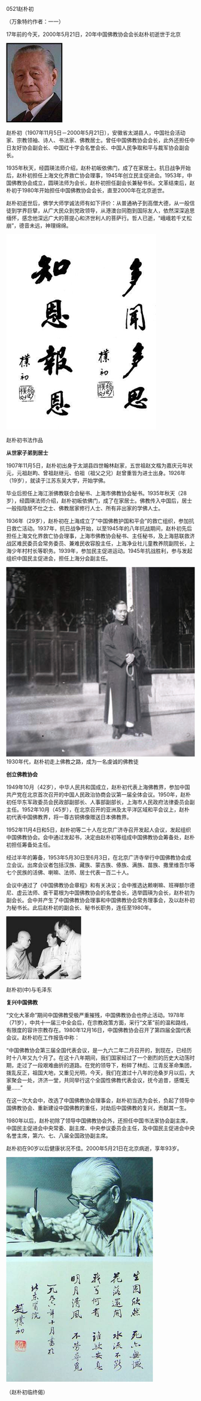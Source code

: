 0521赵朴初

（万象特约作者：一一）

17年前的今天，2000年5月21日，20年中国佛教协会会长赵朴初逝世于北京

![0赵朴初](0赵朴初.jpg)

 

赵朴初（1907年11月5日－2000年5月21日），安徽省太湖县人，中国社会活动家、宗教领袖、诗人、书法家、佛教居士。曾任中国佛教协会会长，此外还担任中日友好协会副会长、中国红十字会名誉会长、中国人民争取和平与裁军协会副会长。

1935年秋天，经圆瑛法师介绍，赵朴初皈依佛门，成了在家居士。抗日战争开始后，赵朴初担任上海文化界救亡协会理事，1945年创立民主促进会。1953年，中国佛教协会成立，圆瑛法师为会长，赵朴初担任副会长兼秘书长。文革结束后，赵朴初于1980年开始担任中国佛教协会会长，直至2000年在北京逝世。

赵朴初逝世后，佛学大师学诚法师有如下评价：从普通衲子到高僧大德，从一般信徒到学界巨擘，从广大民众到党政领导，从港澳台同胞到国际友人，依然深深追思缅怀，感念他深远广大的菩提心和济世利人的菩萨行。哲人已逝，“峨峨若千丈松崩”，德音未远，神理绵绵。

![1赵朴初书法作品](1赵朴初书法作品.jpg)

赵朴初书法作品

**从世家子弟到居士**

1907年11月5日，赵朴初出身于太湖县四世翰林赵家，五世祖赵文楷为嘉庆元年状元，元祖赵畇、曾祖赵继元、伯祖（祖父之兄）赵曾重皆为进士出身。1926年（19岁），就读于江苏东吴大学，开始学佛。

毕业后担任上海江浙佛教联合会秘书、上海市佛教协会秘书。1935年秋天（28岁），经圆瑛法师介绍，赵朴初皈依佛门，成了在家居士。佛教传入中国后，居士一般指隐居不仕之士、佛教居家修行人士、所有非出家的学佛人士。

1936年（29岁），赵朴初在上海成立了“中国佛教护国和平会”的救亡组织，参加抗日救亡活动。1937年，抗日战争开始，以至1945年的八年抗战期间，赵朴初先后担任上海文化界救亡协会理事，上海市佛教协会秘书、主任秘书，及上海慈联救济战区难民委员会常务委员、兼难民收容股主任，上海净业社儿童教养院副院长，上海少年村村长等职务。1939年，参加民主促进运动。1945年抗战胜利，参与发起组织中国民主促进会，担任上海分会副主任。

![11930年代，赵朴初走上佛教之路，成为一名虔诚的佛教徒](11930年代，赵朴初走上佛教之路，成为一名虔诚的佛教徒.jpg)1930年代，赵朴初走上佛教之路，成为一名虔诚的佛教徒

**创立佛教协会**

1949年10月（42岁），中华人民共和国成立，赵朴初代表上海佛教界，参加中国共产党在北京首次召开的中国人民政治协商会议第一届全体会议。1950年，赵朴初任华东军政委员会民政部副部长、人事部副部长，上海市人民政府法律委员会副主任。1952年10月（45岁），在北京召开的亚洲及太平洋区域和平会议上，赵朴初代表中国佛教界，将一尊古铜佛像赠送日本佛教界。

1952年11月4日和5日，赵朴初等二十人在北京广济寺召开发起人会议，发起组织中国佛教协会。会中通过发起书，决定由赵朴初等组成中国佛教协会筹备处，赵朴初担任筹备处主任。

经过半年的筹备，1953年5月30日至6月3日，在北京广济寺举行中国佛教协会成立会议。出席会议者包括汉族、藏族、蒙古族、傣族、满族、苗族、撒里维吾尔等七个民族的活佛、喇嘛、法师、居士代表一百二十人。

会议中通过了《中国佛教协会章程》和有关决议；会中推选达赖喇嘛、班禅额尔德尼、虚云法师、查干葛根为中国佛教协会的名誉会长，选举圆瑛为会长，赵朴初为副会长。会中并产生了中国佛教协会理事和中国佛教协会常务理事会，及以赵朴初为秘书长。此后赵朴初的副会长、秘书长职务，连任至1980年。

![2赵朴初(中)与毛泽东](2赵朴初(中)与毛泽东.jpg)

赵朴初(中)与毛泽东

 

**复兴中国佛教**

“文化大革命”期间中国佛教受极严重摧残，中国佛教协会也停止活动。1978年（71岁），中共十一届三中全会后，在宗教政策方面，采行“文革”前的温和路线，有限度的容许宗教存在。1980年12月16日，中国佛教协会召开了第四届全国代表会议。赵朴初在工作报告中称：

“中国佛教协会第三届全国代表会议，是一九六二年二月召开的，到现在，已经历时十八年又九个月了。在这十八年期间，我们国家经过了一个剧烈的历史大动荡时期，走过了一段艰难曲折的道路。在党的领导下，粉碎了林彪、江青反革命集团，拨乱反正，祖国大地，又重见光明，今天，我们在渡过十八年的沧桑岁月以后，大家聚会一处，济济一堂，共同举行这个全国性佛教代表会议，抚今追昔，感慨无量……”

在这一次大会中，改选了中国佛教协会理事会，赵朴初当选为会长，负起了领导中国佛教协会、重新建设中国佛教的重任，对劫后中国佛教的复兴，贡献其一生。

1980年以后，赵朴初除了领导中国佛教协会外，还担任中国书法家协会副主席，中国民主促进会中央常委、副主席、中央参议委员会主任，及中国民主促进会中央名誉主席，第六、七、八届全国政协副主席。

赵朴初在90岁以后健康状况不佳。2000年5月21日在北京病逝，享年93岁。

![4赵朴初临终偈](4赵朴初临终偈.jpg)

（赵朴初临终偈）